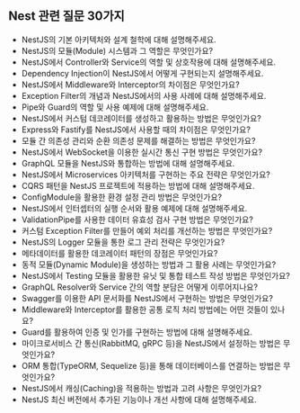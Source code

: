 ## Nest 관련 질문 30가지

- NestJS의 기본 아키텍처와 설계 철학에 대해 설명해주세요.
- NestJS의 모듈(Module) 시스템과 그 역할은 무엇인가요?
- NestJS에서 Controller와 Service의 역할 및 상호작용에 대해 설명해주세요.
- Dependency Injection이 NestJS에서 어떻게 구현되는지 설명해주세요.
- NestJS에서 Middleware와 Interceptor의 차이점은 무엇인가요?
- Exception Filter의 개념과 NestJS에서의 사용 사례에 대해 설명해주세요.
- Pipe와 Guard의 역할 및 사용 예제에 대해 설명해주세요.
- NestJS에서 커스텀 데코레이터를 생성하고 활용하는 방법은 무엇인가요?
- Express와 Fastify를 NestJS에서 사용할 때의 차이점은 무엇인가요?
- 모듈 간 의존성 관리와 순환 의존성 문제를 해결하는 방법은 무엇인가요?
- NestJS에서 WebSocket을 이용한 실시간 통신 구현 방법은 무엇인가요?
- GraphQL 모듈을 NestJS와 통합하는 방법에 대해 설명해주세요.
- NestJS에서 Microservices 아키텍처를 구현하는 주요 전략은 무엇인가요?
- CQRS 패턴을 NestJS 프로젝트에 적용하는 방법에 대해 설명해주세요.
- ConfigModule을 활용한 환경 설정 관리 방법은 무엇인가요?
- NestJS에서 인터셉터의 실행 순서와 활용 예제에 대해 설명해주세요.
- ValidationPipe를 사용한 데이터 유효성 검사 구현 방법은 무엇인가요?
- 커스텀 Exception Filter를 만들어 예외 처리를 개선하는 방법은 무엇인가요?
- NestJS의 Logger 모듈을 통한 로그 관리 전략은 무엇인가요?
- 메타데이터를 활용한 데코레이터 패턴의 장점은 무엇인가요?
- 동적 모듈(Dynamic Module)을 생성하는 방법과 그 활용 사례는 무엇인가요?
- NestJS에서 Testing 모듈을 활용한 유닛 및 통합 테스트 작성 방법은 무엇인가요?
- GraphQL Resolver와 Service 간의 역할 분담은 어떻게 이루어지나요?
- Swagger를 이용한 API 문서화를 NestJS에서 구현하는 방법은 무엇인가요?
- Middleware와 Interceptor를 활용한 공통 로직 처리 방법에는 어떤 것들이 있나요?
- Guard를 활용하여 인증 및 인가를 구현하는 방법에 대해 설명해주세요.
- 마이크로서비스 간 통신(RabbitMQ, gRPC 등)을 NestJS에서 설정하는 방법은 무엇인가요?
- ORM 통합(TypeORM, Sequelize 등)을 통해 데이터베이스를 연결하는 방법은 무엇인가요?
- NestJS에서 캐싱(Caching)을 적용하는 방법과 고려 사항은 무엇인가요?
- NestJS 최신 버전에서 추가된 기능이나 개선 사항에 대해 설명해주세요.
